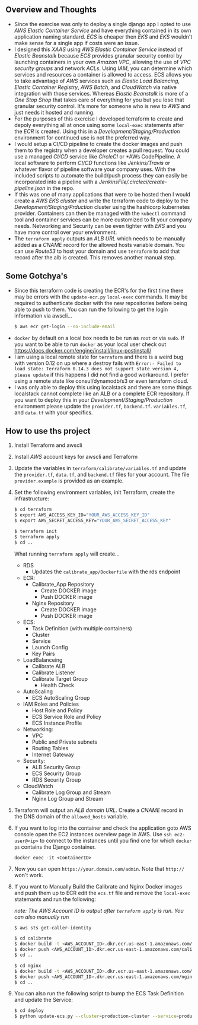 ## Overview and Thoughts

  - Since the exercise was only to deploy a single django app I opted to use *AWS Elastic Container Service* and have 
    everything contained in its own application naming standard. *ECS* is cheaper then *EKS* and *EKS* wouldn't make 
    sense for a single app if costs were an issue.
  - I designed this *XAAS* using *AWS Elastic Container Service* instead of *Elastic Beanstalk* because *ECS*
    provides granular security control by launching containers in your own *Amazon VPC*, allowing the use of *VPC 
    security groups* and network *ACLs*. Using *IAM*, you can determine which services and resources a container 
    is allowed to access. ECS allows you to take advantage of *AWS* services such as *Elastic Load Balancing*, 
    *Elastic Container Registry*, *AWS Batch*, and *CloudWatch* via native integration with those services.
    Whereas *Elastic Beanstalk* is more of a *One Stop Shop* that takes care of everything for you but you lose
    that granular security control. It's more for someone who is new to *AWS* and just needs it hosted and running.
  - For the purposes of this exercise I developed terraform to create and depoly everything all at once using some
    `local-exec` statements after the *ECR* is created. Using this in a *Development/Staging/Production* environment 
    for continued use is not the preferred way.
  - I would setup a CI/CD pipeline to create the docker images and push them to the registry when a developer 
    creates a pull request. You could use a managed *CI/CD* service like *CircleCI* or *AWs CodePipeline. A local 
    software to perform *CI/CD* functions like *Jenkins/Travis* or whatever flavor of pipeline software your 
    company uses. With the included scripts to automate the build/push process they can easily be incorporated 
    into a pipeline with a *JenkinsFile/.circleci/create-pipeline.json* in the repo. 
  - If this was one of many applications that were to be hosted then I would create a *AWS EKS cluster* and write 
    the terraform code to deploy to the *Development/Staging/Prduction* cluster using the hashicorp kubernetes 
    provider. Containers can then be managed with the `kubectl` command tool and container services can be more 
    customized to fit your company needs. Networking and Security can be even tighter with *EKS* and you have more
    control over your environment.
  - The `terraform apply` outputs an *ALB URL* which needs to be manually added as a *CNAME* record for the allowed
    hosts variable domain. You can use *Route53* to host your domain and use `terraform` to add that record after
    the alb is created. This removes another manual step.

## Some Gotchya's

  - Since this terraform code is creating the ECR's for the first time there may be errors with the `update-ecr.py` 
    `local-exec` commands. It may be required to authenticate docker with the new repositories before being able to 
    push to them. You can run the following to get the login information via awscli...
    ```sh
    $ aws ecr get-login --no-include-email
    ``` 
  - `docker` by default on a local box needs to be run as `root` or via `sudo`. If you want to be able to run
    `docker` as your local user check out https://docs.docker.com/engine/install/linux-postinstall/  
  - I am using a local remote state for `terraform` and there is a weird bug with version 0.12 on up where a destroy 
    fails with `Error:- Failed to load state: Terraform 0.14.3 does not support state version 4, please update` if
    this happens I did not find a good workaround. I prefer using a remote state like consul/dynamodb/s3 or even
    terraform cloud.
  - I was only able to deploy this using localstack and there are some things localstack cannot complete like an ALB 
    or a complete ECR repository. If you want to deploy this in your *Development/Staging/Production* environment 
    please update the `provider.tf`, `backend.tf`. `variables.tf`,  and `data.tf` with your specifics.
  

## How to use ths project

1. Install Terraform and awscli

2. Install *AWS* account keys for awscli and Terraform

3. Update the variables in `terraform/calibrate/variables.tf` and update the `provider.tf`, `data.tf`, and `backend.tf` 
   files for your account. The file `provider.example` is provided as an example.

4. Set the following environment variables, init Terraform, create the infrastructure:

    ```sh
    $ cd terraform
    $ export AWS_ACCESS_KEY_ID="YOUR_AWS_ACCESS_KEY_ID"
    $ export AWS_SECRET_ACCESS_KEY="YOUR_AWS_SECRET_ACCESS_KEY"

    $ terraform init
    $ terraform apply
    $ cd ..
    ```
   What running `terraform apply` will create...
    - RDS
        - Updates the `calibrate_app/Dockerfile` with 
          the rds endpoint
    - ECR:
        - Calibrate_App Repository
          - Create DOCKER image
          - Push DOCKER image
        - Nginx Repository
          - Create DOCKER image
          - Push DOCKER image
    - ECS:
        - Task Definition (with multiple containers)
        - Cluster
        - Service
        - Launch Config
        - Key Pairs
    - LoadBalanceing
        - Calibrate ALB
        - Calibrate Listener
        - Calibrate Target Group
          - Health Check
    - AutoScaling
        - ECS AutoScaling Group
    - IAM Roles and Policies
        - Host Role and Policy
        - ECS Service Role and Policy
        - ECS Instance Profile
    - Networking:
        - VPC
        - Public and Private subnets
        - Routing Tables
        - Internet Gateway
    - Security:
        - ALB Security Group
        - ECS Security Group
        - RDS Security Group
    - CloudWatch
        - Calibrate Log Group and Stream
        - Nginx Log Group and Stream

5. Terraform will output an *ALB domain URL*. Create a *CNAME* record in the DNS domain 
   of the `allowed_hosts` variable.

6. If you want to log into the container and check the application goto AWS console
   open the EC2 instances overview page in AWS. Use `ssh ec2-user@<ip>` to connect 
   to the instances until you find one for which `docker ps` contains the Django 
   container.

   `docker exec -it <ContainerID>`

7. Now you can open `https://your.domain.com/admin`. Note that `http://` won't work.

8. If you want to Manually Build the Calibrate and Nginx Docker images and push them up to ECR
   edit the `ecs.tf` file and remove the `local-exec` statemants and run the following:

   *note: The AWS Account ID is output after `terraform apply` is run. You can also manually run*

    ```sh
    $ aws sts get-caller-identity
    ```

    ```sh
    $ cd calibrate
    $ docker build -t <AWS_ACCOUNT_ID>.dkr.ecr.us-east-1.amazonaws.com/calibrate-app:latest .
    $ docker push <AWS_ACCOUNT_ID>.dkr.ecr.us-east-1.amazonaws.com/calibrate-app:latest
    $ cd ..

    $ cd nginx
    $ docker build -t <AWS_ACCOUNT_ID>.dkr.ecr.us-east-1.amazonaws.com/nginx:latest .
    $ docker push <AWS_ACCOUNT_ID>.dkr.ecr.us-east-1.amazonaws.com/nginx:latest
    $ cd ..
    ```

9. You can also run the following script to bump the ECS Task Definition and update the Service:

    ```sh
    $ cd deploy
    $ python update-ecs.py --cluster=production-cluster --service=production-service
    ```
